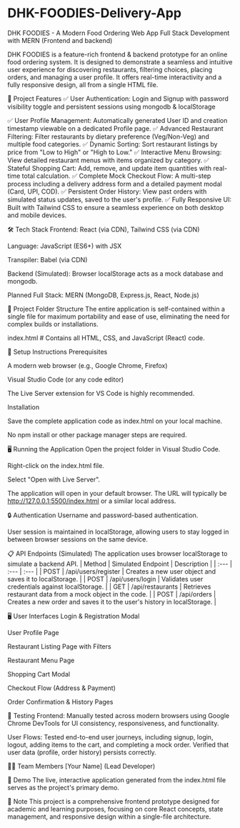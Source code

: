 # DHK-FOODIES-Delivery-App

DHK FOODIES - A Modern Food Ordering Web App
Full Stack Development with MERN (Frontend and backend)

DHK FOODIES is a feature-rich frontend & backend prototype for an online food ordering system. It is designed to demonstrate a seamless and intuitive user experience for discovering restaurants, filtering choices, placing orders, and managing a user profile. It offers real-time interactivity and a fully responsive design, all from a single HTML file.

📂 Project Features
✅ User Authentication: Login and Signup with password visibility toggle and persistent sessions using mongodb & localStorage

✅ User Profile Management: Automatically generated User ID and creation timestamp viewable on a dedicated Profile page. ✅ Advanced Restaurant Filtering: Filter restaurants by dietary preference (Veg/Non-Veg) and multiple food categories. ✅ Dynamic Sorting: Sort restaurant listings by price from "Low to High" or "High to Low." ✅ Interactive Menu Browsing: View detailed restaurant menus with items organized by category. ✅ Stateful Shopping Cart: Add, remove, and update item quantities with real-time total calculation. ✅ Complete Mock Checkout Flow: A multi-step process including a delivery address form and a detailed payment modal (Card, UPI, COD). ✅ Persistent Order History: View past orders with simulated status updates, saved to the user's profile. ✅ Fully Responsive UI: Built with Tailwind CSS to ensure a seamless experience on both desktop and mobile devices.

🛠️ Tech Stack
Frontend: React (via CDN), Tailwind CSS (via CDN)

Language: JavaScript (ES6+) with JSX

Transpiler: Babel (via CDN)

Backend (Simulated): Browser localStorage acts as a mock database and mongodb.

Planned Full Stack: MERN (MongoDB, Express.js, React, Node.js)

📁 Project Folder Structure
The entire application is self-contained within a single file for maximum portability and ease of use, eliminating the need for complex builds or installations.

index.html # Contains all HTML, CSS, and JavaScript (React) code.

🚀 Setup Instructions
Prerequisites

A modern web browser (e.g., Google Chrome, Firefox)

Visual Studio Code (or any code editor)

The Live Server extension for VS Code is highly recommended.

Installation

Save the complete application code as index.html on your local machine.

No npm install or other package manager steps are required.

🖥️ Running the Application
Open the project folder in Visual Studio Code.

Right-click on the index.html file.

Select "Open with Live Server".

The application will open in your default browser. The URL will typically be http://127.0.0.1:5500/index.html or a similar local address.

🔒 Authentication
Username and password-based authentication.

User session is maintained in localStorage, allowing users to stay logged in between browser sessions on the same device.

📋 API Endpoints (Simulated)
The application uses browser localStorage to simulate a backend API.
| Method | Simulated Endpoint | Description |
| :--- | :--- | :--- |
| POST | /api/users/register | Creates a new user object and saves it to localStorage. |
| POST | /api/users/login | Validates user credentials against localStorage. |
| GET | /api/restaurants | Retrieves restaurant data from a mock object in the code. |
| POST | /api/orders | Creates a new order and saves it to the user's history in localStorage. |

🖥️ User Interfaces
Login & Registration Modal

User Profile Page

Restaurant Listing Page with Filters

Restaurant Menu Page

Shopping Cart Modal

Checkout Flow (Address & Payment)

Order Confirmation & History Pages

🧪 Testing
Frontend: Manually tested across modern browsers using Google Chrome DevTools for UI consistency, responsiveness, and functionality.

User Flows: Tested end-to-end user journeys, including signup, login, logout, adding items to the cart, and completing a mock order. Verified that user data (profile, order history) persists correctly.

👨‍💻 Team Members
[Your Name] (Lead Developer)

🎥 Demo
The live, interactive application generated from the index.html file serves as the project's primary demo.

📌 Note
This project is a comprehensive frontend prototype designed for academic and learning purposes, focusing on core React concepts, state management, and responsive design within a single-file architecture.
